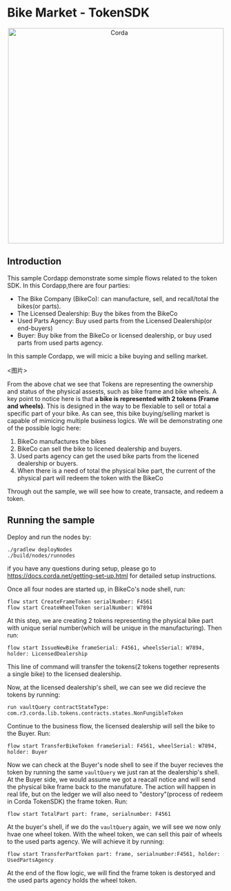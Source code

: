 # Bike Market - TokenSDK

<p align="center">
  <img src="https://www.corda.net/wp-content/uploads/2016/11/fg005_corda_b.png" alt="Corda" width="500">
</p>

## Introduction 
This sample Cordapp demonstrate some simple flows related to the token SDK. In this Cordapp,there are four parties: 
- The Bike Company (BikeCo): can manufacture, sell, and recall/total the bikes(or parts). 
- The Licensed Dealership: Buy the bikes from the BikeCo
- Used Parts Agency: Buy used parts from the Licensed Dealership(or end-buyers)
- Buyer: Buy bike from the BikeCo or licensed dealership, or buy used parts from used parts agency. 

In this sample Cordapp, we will micic a bike buying and selling market. 

<图片>

From the above chat we see that Tokens are representing the ownership and status of the physical assests, such as bike frame and bike wheels. A key point to notice here is that **a bike is represented with 2 tokens (Frame and wheels)**. This is designed in the way to be flexiable to sell or total a specific part of your bike. As can see, this bike buying/selling market is capable of mimicing multiple business logics. We will be demonstrating one of the possible logic here:
1. BikeCo manufactures the bikes
2. BikeCo can sell the bike to licened dealership and buyers. 
3. Used parts agency can get the used bike parts from the licened dealership or buyers. 
4. When there is a need of total the physical bike part, the current of the physical part will redeem the token with the BikeCo

Through out the sample, we will see how to create, transacte, and redeem a token. 

## Running the sample
Deploy and run the nodes by:
```
./gradlew deployNodes
./build/nodes/runnodes
```
if you have any questions during setup, please go to https://docs.corda.net/getting-set-up.html for detailed setup instructions.

Once all four nodes are started up, in BikeCo's node shell, run: 
```
flow start CreateFrameToken serialNumber: F4561
flow start CreateWheelToken serialNumber: W7894 
```
At this step, we are creating 2 tokens representing the physical bike part with unique serial number(which will be unique in the manufacturing). 
Then run:
```
flow start IssueNewBike frameSerial: F4561, wheelsSerial: W7894, holder: LicensedDealership
```
This line of command will transfer the tokens(2 tokens together represents a single bike) to the licensed dealership. 

Now, at the licensed dealership's shell, we can see we did recieve the tokens by running: 
```
run vaultQuery contractStateType: com.r3.corda.lib.tokens.contracts.states.NonFungibleToken
```
Continue to the business flow, the licensed dealership will sell the bike to the Buyer. Run: 
```
flow start TransferBikeToken frameSerial: F4561, wheelSerial: W7894, holder: Buyer
```

Now we can check at the Buyer's node shell to see if the buyer recieves the token by running the same `vaultQuery` we just ran at the dealership's shell. 
At the Buyer side, we would assume we got a reacall notice and will send the physical bike frame back to the manufature. The action will happen in real life, but on the ledger we will also need to "destory"(process of redeem in Corda TokenSDK) the frame token. Run:
```
flow start TotalPart part: frame, serialnumber: F4561
```
At the buyer's shell, if we do the `vaultQuery` again, we will see we now only hvae one wheel token. With the wheel token, we can sell this pair of wheels to the used parts agency. We will achieve it by running: 
```
flow start TransferPartToken part: frame, serialnumber:F4561, holder: UsedPartsAgency
```
At the end of the flow logic, we will find the frame token is destoryed and the used parts agency holds the wheel token. 





